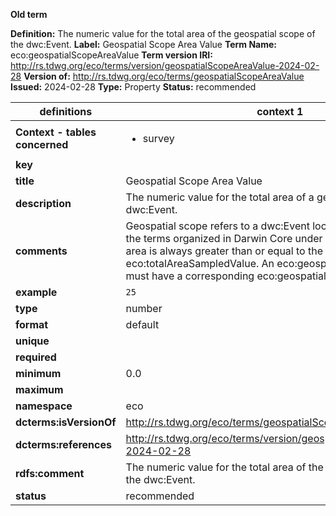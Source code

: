 **Old term**

**Definition:** The numeric value for the total area of the geospatial scope of the dwc:Event.
**Label:** Geospatial Scope Area Value
**Term Name:** eco:geospatialScopeAreaValue
**Term version IRI:** http://rs.tdwg.org/eco/terms/version/geospatialScopeAreaValue-2024-02-28
**Version of:** http://rs.tdwg.org/eco/terms/geospatialScopeAreaValue
**Issued:** 2024-02-28
**Type:** Property
**Status:** recommended


| definitions | context 1 |
|-|-|
| **Context - tables concerned** | <ul><li>survey</li></ul> |
| **key** |  |
| **title** | Geospatial Scope Area Value |
| **description** | The numeric value for the total area of a geospatial scope of a dwc:Event. |
| **comments** | Geospatial scope refers to a dwc:Event location reported using the terms organized in Darwin Core under dcterms:Location. This area is always greater than or equal to the eco:totalAreaSampledValue. An eco:geospatialScopeAreaValue must have a corresponding eco:geospatialScopeAreaUnit. |
| **example** | `25` |
| **type** | number |
| **format** | default |
| **unique** |  |
| **required** |  |
| **minimum** | 0.0 |
| **maximum** |  |
| **namespace** | eco |
| **dcterms:isVersionOf** | http://rs.tdwg.org/eco/terms/geospatialScopeAreaValue |
| **dcterms:references** | http://rs.tdwg.org/eco/terms/version/geospatialScopeAreaValue-2024-02-28 |
| **rdfs:comment** | The numeric value for the total area of the geospatial scope of the dwc:Event. |
| **status** | recommended |
